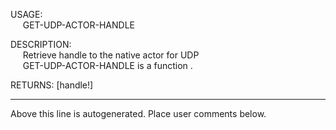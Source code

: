 USAGE:  
&nbsp;&nbsp;&nbsp;&nbsp;&nbsp;GET-UDP-ACTOR-HANDLE&nbsp;&nbsp;  
  
DESCRIPTION:  
&nbsp;&nbsp;&nbsp;&nbsp;&nbsp;Retrieve&nbsp;handle&nbsp;to&nbsp;the&nbsp;native&nbsp;actor&nbsp;for&nbsp;UDP  
&nbsp;&nbsp;&nbsp;&nbsp;&nbsp;GET-UDP-ACTOR-HANDLE&nbsp;is&nbsp;a&nbsp;function&nbsp;.  
  
RETURNS:&nbsp;[handle!]  
___
Above this line is autogenerated. Place user comments below.